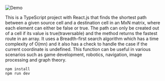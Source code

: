 ![Demo](https://s3.gifyu.com/images/demo3f8465d392d47c58.gif)

This is a TypeScript project with React.js that finds the shortest path between a given source cell and a destination cell in an MxN matrix, where each element can either be false or true. The path can only be created out of a cell if its value is true(traversable) and the method returns the fastest route in an array. It uses a Breadth-first search algorithm which has a time complexity of O(mn) and it also has a check to handle the case if the current coordinate is undefined. This function can be useful in various scenarios such as game development, robotics, navigation, image processing and graph theory.

    npm install
    npm run dev


